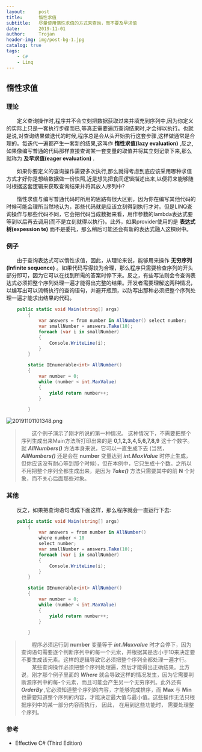 ```yaml
---
layout:     post
title:      惰性求值
subtitle:   尽量使用惰性求值的方式来查询，而不要及早求值
date:       2019-11-01
author:     Trojan
header-img: img/post-bg-1.jpg
catalog: true
tags:
    - C#
    - Linq
---
```


## 惰性求值

### 理论

&emsp;&emsp;定义查询操作时,程序并不会立刻把数据获取过来并填充到序列中,因为你定义的实际上只是一套执行步骤而已,等真正需要遍历查询结果时,才会得以执行。也就是说,对查询结果做迭代的时候,程序总是会从头开始执行这套步骤,这样做通常是合理的。每迭代一遍都产生一套新的结果,这叫作 **惰性求值(lazy evaluation)** ,反之,如果像编写普通的代码那样直接查询某一套变量的取值并将其立刻记录下来,那么就称为 **及早求值(eager evaluation)** .   

&emsp;&emsp;如果你要定义的查询操作需要多次执行,那么就得考虑到底应该采用哪种求值方式才好你是想给数据做一份快照,近是想先把食间逻辑描述出来,以便将来能够随时根据这套逻辑来获取查询结果并将其放人序列中?   

&emsp;&emsp;惰性求值与编写普通代码时所用的思路有很大区别，因为你在编写其他代码的时候可能会理所当然地认为，那些代码就是应该立刻得到执行才对。但是LINQ查询操作与那些代码不同，它会把代码当成数据来看，用作参数的lambda表达式要等到以后再去调用(而不是立刻就得以执行)。此外，如果provider使用的是 **表达式树(expession te)** 而不是委托，那么稍后可能还会有新的表达式融人这棵树中。

### 例子

&emsp;&emsp;由于查询表达式可以惰性求值，因此，从理论来说，能够用来操作 **无穷序列(Infinite sequence)** 。如果代码写得较为合理，那么程序只需要检查序列的开头部分即可，因为它可以在找到所需的答案时停下来。反之，有些写法则会令查询表达式必须把整个序列处理一遍才能得出完整的结果。开发者需要理解这两种情况，以编写出可以流畅执行的查询语句，并避开瓶颈，以防写出那种必须把整个序列处理一遍才能求出结果的代码。

```csharp
    public static void Main(string[] args)
        {
            var answers = from number in AllNumber() select number;
            var smallNumber = answers.Take(10);
            foreach (var i in smallNumber)
            {
                Console.WriteLine(i);
            }
        }

        static IEnumerable<int> AllNumber()
        {
            var number = 0;
            while (number < int.MaxValue)
            {
                yield return number++;
            }

        }
```

![20191101101348.png](http://images.oulongxing.com//blog/20191101101348.png?imageMogr2/thumbnail/!50p)


> &emsp;&emsp;这个例子演示了刚才所说的第一种情况。 这种情况下，不需要把整个序列生成出来Main方法所打印出来的是 **0,1,2,3,4,5,6,7,8,9** 这十个数字。就 ***AlINumbers()*** 方法本身来说，它可以一直生成下去 (当然，***AllNumbers()*** 还是会在 **number** 变量达到 ***int.MaxValue*** 时停止生成，但你应该没有耐心等到那个时候)，但在本例中，它只生成十个数。之所以不用把整个序列全都生成出来，是因为 ***Take()*** 方法只需要其中的前 **N** 个对象，而不关心后面那些对象。


### 其他

&emsp;&emsp;反之，如果把查询语句改成下面这样，那么程序就会一直运行下去:

```csharp
    public static void Main(string[] args)
        {
            var answers = from number in AllNumber() 
            where number < 10 
            select number;
            var smallNumber = answers.Take(10);
            foreach (var i in smallNumber)
            {
                Console.WriteLine(i);
            }
        }

        static IEnumerable<int> AllNumber()
        {
            var number = 0;
            while (number < int.MaxValue)
            {
                yield return number++;
            }

        }
```

> &emsp;&emsp;程序必须运行到 **number** 变量等于 ***int.Maxvalue*** 时才会停下，因为查询语句需要逐个判断序列中的每一个元索，并根据其是否小于10来决定要不要生成该元素。这样的逻辑导致它必须把整个序列全都处理一遍才行。   
&emsp;&emsp;某些查询操作必须把整个序列处理遍，然后才能得出正确结果。比方说，刚才那个例子里面的 ***Where*** 就会导致这样的情况发生，因为它需要判断源序列中的每-个元素，而且可能会产生另一个无穷序列。此外还有 ***OrderBy*** ,它必须知道整个序列的内容，才能够完成排序，而 **Max** 与 **Min** 也需要知道整个序列的内容，才能决定最大值与最小值。这些操作无法只根据序列中的某一部分内容而执行， 因此，  在用到这些功能时，
需要处理整个序列。

### 参考
- Effective C# (Third Edition)


